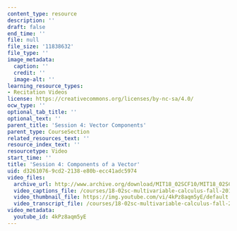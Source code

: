 ```yaml
---
content_type: resource
description: ''
draft: false
end_time: ''
file: null
file_size: '11838632'
file_type: ''
image_metadata:
  caption: ''
  credit: ''
  image-alt: ''
learning_resource_types:
- Recitation Videos
license: https://creativecommons.org/licenses/by-nc-sa/4.0/
ocw_type: ''
optional_tab_title: ''
optional_text: ''
parent_title: 'Session 4: Vector Components'
parent_type: CourseSection
related_resources_text: ''
resource_index_text: ''
resourcetype: Video
start_time: ''
title: 'Session 4: Components of a Vector'
uid: d3261076-9cd2-2138-e80b-ecc41adc5974
video_files:
  archive_url: http://www.archive.org/download/MIT18_02SCF10/MIT18_02SCF10Rec_03_300k.mp4
  video_captions_file: /courses/18-02sc-multivariable-calculus-fall-2010/006f7e0031ef54dcbc7e395f8873bce0_4kPz8aqm5yE.vtt
  video_thumbnail_file: https://img.youtube.com/vi/4kPz8aqm5yE/default.jpg
  video_transcript_file: /courses/18-02sc-multivariable-calculus-fall-2010/6471807eb5b01aa234986b9a19319569_4kPz8aqm5yE.pdf
video_metadata:
  youtube_id: 4kPz8aqm5yE
---
```

